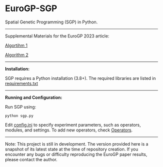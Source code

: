 # EuroGP-SGP
Spatial Genetic Programming (SGP) in Python. 

----------------------------------

Supplemental Materials for the EuroGP 2023 article:

[Algortihm 1](https://github.com/elemenohpi/EuroGP-SGP/blob/main/Algorthm1.png)

[Algorithm 2](https://github.com/elemenohpi/EuroGP-SGP/blob/main/Algorthm2.png)

----------------------------------

**Installation:**

SGP requires a Python installation (3.8+). The required libraries are listed in [requirements.txt](https://github.com/elemenohpi/EuroGP-SGP/blob/main/requirements.txt)

----------------------------------

**Running and Configuration:**

Run SGP using: 

`python sgp.py`

Edit [config.ini](https://github.com/elemenohpi/EuroGP-SGP/blob/main/config.ini) to specify experiment parameters, such as operators, modules, and settings. To add new operators, check [Operators](https://github.com/elemenohpi/EuroGP-SGP/tree/main/Operators).

----------------------------------

Note: This project is still in development. The version provided here is a snapshot of its latest state at the time of repository creation. If you encounter any bugs or difficulty reproducing the EuroGP paper results, please contact the author.
